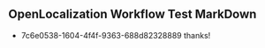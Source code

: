 ## OpenLocalization Workflow Test MarkDown
* 7c6e0538-1604-4f4f-9363-688d82328889 thanks!

<!--HONumber=Jul16_HO3-->


